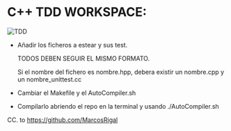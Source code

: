 # C++ TDD WORKSPACE:

![TDD](https://marsner.com/wp-content/uploads/test-driven-development-TDD.png)

- Añadir los ficheros a estear y sus test.

  TODOS DEBEN SEGUIR EL MISMO FORMATO.

  Si el nombre del fichero es nombre.hpp, debera existir un nombre.cpp y un nombre_unittest.cc

- Cambiar el Makefile y el AutoCompiler.sh

- Compilarlo abriendo el repo en la terminal y usando ./AutoCompiler.sh

CC. to https://github.com/MarcosRigal

